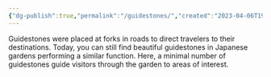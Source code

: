 ```yaml
---
{"dg-publish":true,"permalink":"/guidestones/","created":"2023-04-06T19:03:20.043-04:00","updated":"2023-04-06T19:12:28.324-04:00"}
---
```


Guidestones were placed at forks in roads to direct travelers to their destinations.  Today, you can still find beautiful guidestones in Japanese gardens performing a similar function. Here, a minimal number of guidestones guide visitors through the garden to areas of interest.
